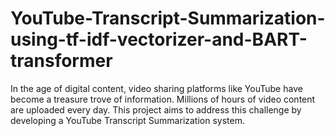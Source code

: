 # YouTube-Transcript-Summarization-using-tf-idf-vectorizer-and-BART-transformer
In the age of digital content, video sharing platforms like YouTube have become a treasure trove of information. Millions of hours of video content are uploaded every day. This project aims to address this challenge by developing a YouTube Transcript Summarization system.
